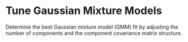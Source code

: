 # **Tune Gaussian Mixture Models**

Determine the best Gaussian mixture model (GMM) fit by adjusting the number of components and the component covariance matrix structure.
